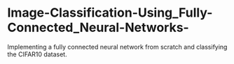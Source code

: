 # Image-Classification-Using_Fully-Connected_Neural-Networks-
Implementing a fully connected neural network from scratch and classifying the CIFAR10 dataset.
